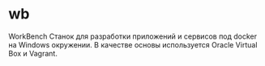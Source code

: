 # wb
WorkBench
Станок для разработки приложений и сервисов под docker на Windows окружении.
В качестве основы используется Oracle Virtual Box и Vagrant.
